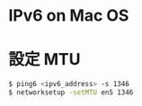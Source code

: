 # IPv6 on Mac OS

# 設定 MTU

``` bash
$ ping6 <ipv6_address> -s 1346
$ networksetup -setMTU en5 1346
```